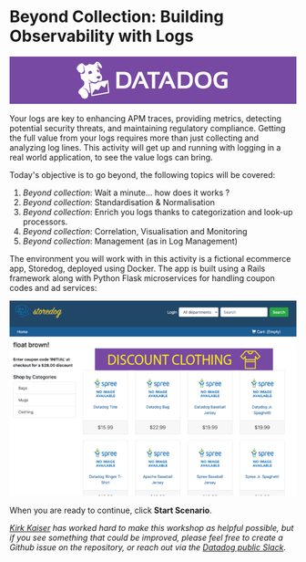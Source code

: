 # Beyond Collection: Building Observability with Logs

![dd_logo](https://raw.githubusercontent.com/l0k0ms/workshops/master/log-workshop-3/images/dd_logo.png)

Your logs are key to enhancing APM traces, providing metrics, detecting potential security threats, and maintaining regulatory compliance. Getting the full value from your logs requires more than just collecting and analyzing log lines. This activity will get up and running with logging in a real world application, to see the value logs can bring.

Today's objective is to go beyond, the following topics will be covered:

1. *Beyond collection*: Wait a minute… how does it works ?
2. *Beyond collection*: Standardisation & Normalisation
3. *Beyond collection*: Enrich you logs thanks to categorization and look-up processors.
4. *Beyond collection*: Correlation, Visualisation and Monitoring
5. *Beyond collection*: Management (as in Log Management)

The environment you will work with in this activity is a fictional ecommerce app, Storedog, deployed using Docker. The app is built using a Rails framework along with Python Flask microservices for handling coupon codes and ad services:

![Application Dashboard](https://raw.githubusercontent.com/l0k0ms/workshops/master/log-workshop-3/images/app_homepage.png)

When you are ready to continue, click **Start Scenario**.

*[Kirk Kaiser](https://twitter.com/burningion) has worked hard to make this workshop as helpful possible, but if you see something that could be improved, please feel free to create a Github issue on the repository, or reach out via the [Datadog public Slack](https://chat.datadoghq.com/).*